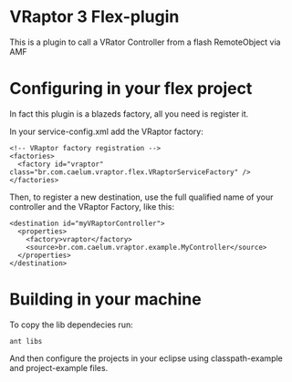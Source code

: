 VRaptor 3 Flex-plugin
=========

This is a plugin to call a VRator Controller from a flash RemoteObject via AMF

Configuring in your flex project
========================
In fact this plugin is a blazeds factory, all you need is register it.

In your service-config.xml add the VRaptor factory:

    <!-- VRaptor factory registration -->
    <factories>
      <factory id="vraptor" class="br.com.caelum.vraptor.flex.VRaptorServiceFactory" />
    </factories>


Then, to register a new destination, use the full qualified name of your controller and the 
VRaptor Factory, like this:


    <destination id="myVRaptorController">
      <properties>
        <factory>vraptor</factory>
        <source>br.com.caelum.vraptor.example.MyController</source>
      </properties>
    </destination>



Building in your machine
========================

To copy the lib dependecies run:

	ant libs

And then configure the projects in your eclipse using classpath-example and project-example files.
